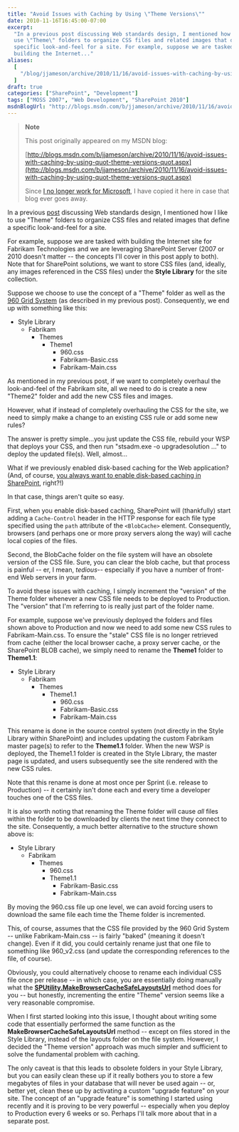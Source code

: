 ```yaml
---
title: "Avoid Issues with Caching by Using \"Theme Versions\""
date: 2010-11-16T16:45:00-07:00
excerpt:
  "In a previous post discussing Web standards design, I mentioned how I like to
  use \"Theme\" folders to organize CSS files and related images that define a
  specific look-and-feel for a site. For example, suppose we are tasked with
  building the Internet..."
aliases:
  [
    "/blog/jjameson/archive/2010/11/16/avoid-issues-with-caching-by-using-quot-theme-versions-quot.aspx",
  ]
draft: true
categories: ["SharePoint", "Development"]
tags: ["MOSS 2007", "Web Development", "SharePoint 2010"]
msdnBlogUrl: "http://blogs.msdn.com/b/jjameson/archive/2010/11/16/avoid-issues-with-caching-by-using-quot-theme-versions-quot.aspx"
---
```


> **Note**
>
> This post originally appeared on my MSDN blog:
>
> [http://blogs.msdn.com/b/jjameson/archive/2010/11/16/avoid-issues-with-caching-by-using-quot-theme-versions-quot.aspx](http://blogs.msdn.com/b/jjameson/archive/2010/11/16/avoid-issues-with-caching-by-using-quot-theme-versions-quot.aspx)
>
> Since
> [I no longer work for Microsoft](/blog/jjameson/2011/09/02/last-day-with-microsoft),
> I have copied it here in case that blog ever goes away.

In a previous
[post](/blog/jjameson/2010/01/30/web-standards-design-with-moss-2007-part-1)
discussing Web standards design, I mentioned how I like to use "Theme" folders
to organize CSS files and related images that define a specific look-and-feel
for a site.

For example, suppose we are tasked with building the Internet site for Fabrikam
Technologies and we are leveraging SharePoint Server (2007 or 2010 doesn't
matter -- the concepts I'll cover in this post apply to both). Note that for
SharePoint solutions, we want to store CSS files (and, ideally, any images
referenced in the CSS files) under the **Style Library** for the site
collection.

Suppose we choose to use the concept of a "Theme" folder as well as the
[960 Grid System](http://960.gs) (as described in my previous post).
Consequently, we end up with something like this:

- Style Library
  - Fabrikam
    - Themes
      - Theme1
        - 960.css
        - Fabrikam-Basic.css
        - Fabrikam-Main.css

As mentioned in my previous post, if we want to completely overhaul the
look-and-feel of the Fabrikam site, all we need to do is create a new "Theme2"
folder and add the new CSS files and images.

However, what if instead of completely overhauling the CSS for the site, we need
to simply make a change to an existing CSS rule or add some new rules?

The answer is pretty simple...you just update the CSS file, rebuild your WSP
that deploys your CSS, and then run "stsadm.exe -o upgradesolution ..." to
deploy the updated file(s). Well, almost...

What if we previously enabled disk-based caching for the Web application? (And,
of course,
[you always want to enable disk-based caching in SharePoint](/blog/jjameson/2010/11/16/always-enable-disk-based-caching-in-sharepoint-server-2010),
right?!)

In that case, things aren't quite so easy.

First, when you enable disk-based caching, SharePoint will (thankfully) start
adding a `Cache-Control` header in the HTTP response for each file type
specified using the `path` attribute of the `<BlobCache>` element. Consequently,
browsers (and perhaps one or more proxy servers along the way) will cache local
copies of the files.

Second, the BlobCache folder on the file system will have an obsolete version of
the CSS file. Sure, you can clear the blob cache, but that process is painful --
er, I mean, *tedious*-- especially if you have a number of front-end Web servers
in your farm.

To avoid these issues with caching, I simply increment the "version" of the
Theme folder whenever a new CSS file needs to be deployed to Production. The
"version" that I'm referring to is really just part of the folder name.

For example, suppose we've previously deployed the folders and files shown above
to Production and now we need to add some new CSS rules to Fabrikam-Main.css. To
ensure the "stale" CSS file is no longer retrieved from cache (either the local
browser cache, a proxy server cache, or the SharePoint BLOB cache), we simply
need to rename the **Theme1** folder to **Theme1.1**:

- Style Library
  - Fabrikam
    - Themes
      - Theme1.1
        - 960.css
        - Fabrikam-Basic.css
        - Fabrikam-Main.css

This rename is done in the source control system (not directly in the Style
Library within SharePoint) and includes updating the custom Fabrikam master
page(s) to refer to the **Theme1.1** folder. When the new WSP is deployed, the
Theme1.1 folder is created in the Style Library, the master page is updated, and
users subsequently see the site rendered with the new CSS rules.

Note that this rename is done at most once per Sprint (i.e. release to
Production) -- it certainly isn't done each and every time a developer touches
one of the CSS files.

It is also worth noting that renaming the Theme folder will cause *all* files
within the folder to be downloaded by clients the next time they connect to the
site. Consequently, a much better alternative to the structure shown above is:

- Style Library
  - Fabrikam
    - Themes
      - 960.css
      - Theme1.1
        - Fabrikam-Basic.css
        - Fabrikam-Main.css

By moving the 960.css file up one level, we can avoid forcing users to download
the same file each time the Theme folder is incremented.

This, of course, assumes that the CSS file provided by the 960 Grid System --
unlike Fabrikam-Main.css -- is fairly "baked" (meaning it doesn't change). Even
if it did, you could certainly rename just that one file to something like
960\_v2.css (and update the corresponding references to the file, of course).

Obviously, you could alternatively choose to rename each individual CSS file
once per release -- in which case, you are essentially doing manually what the
[**SPUtility.MakeBrowserCacheSafeLayoutsUrl**](http://msdn.microsoft.com/en-us/library/microsoft.sharepoint.utilities.sputility.makebrowsercachesafelayoutsurl.aspx)
method does for you -- but honestly, incrementing the entire "Theme" version
seems like a very reasonable compromise.

When I first started looking into this issue, I thought about writing some code
that essentially performed the same function as the
**MakeBrowserCacheSafeLayoutsUrl** method -- except on files stored in the Style
Library, instead of the layouts folder on the file system. However, I decided
the "Theme version" approach was much simpler and sufficient to solve the
fundamental problem with caching.

The only caveat is that this leads to obsolete folders in your Style Library,
but you can easily clean these up if it really bothers you to store a few
megabytes of files in your database that will never be used again -- or, better
yet, clean these up by activating a custom "upgrade feature" on your site. The
concept of an "upgrade feature" is something I started using recently and it is
proving to be very powerful -- especially when you deploy to Production every 6
weeks or so. Perhaps I'll talk more about that in a separate post.

